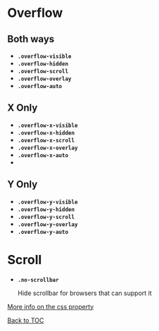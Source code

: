 # Overflow

## Both ways

- **`.overflow-visible`**
- **`.overflow-hidden`**
- **`.overflow-scroll`**
- **`.overflow-overlay`**
- **`.overflow-auto`**

## X Only

- **`.overflow-x-visible`**
- **`.overflow-x-hidden`**
- **`.overflow-x-scroll`**
- **`.overflow-x-overlay`**
- **`.overflow-x-auto`**
-

## Y Only

- **`.overflow-y-visible`**
- **`.overflow-y-hidden`**
- **`.overflow-y-scroll`**
- **`.overflow-y-overlay`**
- **`.overflow-y-auto`**

# Scroll

- **`.no-scrollbar`**

    Hide scrollbar for browsers that can support it

[More info on the css property](https://www.w3schools.com/css/css_overflow.asp)


[Back to TOC](../../../readme.md)